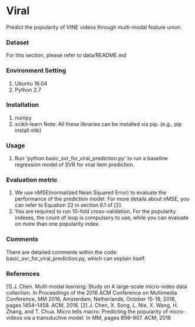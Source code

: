 # Viral
Predict the popularity of VINE videos through multi-modal feature union.

### Dataset
For this section, please refer to data/README.md


### Environment Setting
1. Ubuntu 16.04
2. Python 2.7


### Installation 
1. numpy
2. scikit-learn
Note: All these libraries can be installed via pip. (e.g., pip install nltk)  


### Usage 
1. Run 'python basic_svr_for_viral_prediction.py' to run a baseline regression model of SVR for viral item prediction.

### Evaluation metric
1. We use nMSE(normalized Nean Squared Error) to evaluate the performance of the prediction model. For more details about nMSE, you can refer to Equation 22 in section 6.1 of [2].
2. You are required to run 10-fold cross-validation. For the popularity indexes, the count of loop is compulsory to use, while you can evaluate on more than one popularity index.

### Comments
There are detailed comments within the code: basic_svr_for_viral_prediction.py, which can explain itself.

### References
[1] J. Chen. Multi-modal learning: Study on A large-scale micro-video data collection.  In Proceedings of the 2016 ACM Conference on Multimedia Conference, MM 2016, Amsterdam, Netherlands, October 15-19, 2016, pages 1454–1458. ACM, 2016.
[2] J. Chen, X. Song, L. Nie, X. Wang, H. Zhang, and T. Chua. Micro tells macro: Predicting the popularity of micro-videos via a transductive model. In MM, pages 898–907. ACM, 2016

